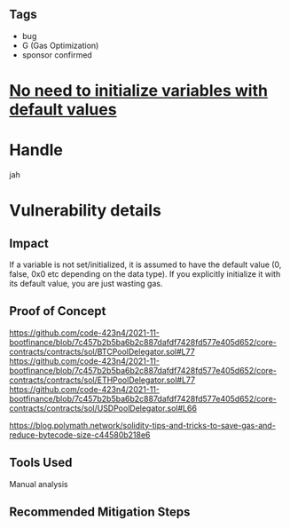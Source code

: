 ## Tags

- bug
- G (Gas Optimization)
- sponsor confirmed

# [No need to initialize variables with default values](https://github.com/code-423n4/2021-11-bootfinance-findings/issues/5) 

# Handle

jah


# Vulnerability details

## Impact

If a variable is not set/initialized, it is assumed to have the default value (0, false, 0x0 etc depending on the data type). If you explicitly initialize it with its default value, you are just wasting gas.
## Proof of Concept
https://github.com/code-423n4/2021-11-bootfinance/blob/7c457b2b5ba6b2c887dafdf7428fd577e405d652/core-contracts/contracts/sol/BTCPoolDelegator.sol#L77
https://github.com/code-423n4/2021-11-bootfinance/blob/7c457b2b5ba6b2c887dafdf7428fd577e405d652/core-contracts/contracts/sol/ETHPoolDelegator.sol#L77
https://github.com/code-423n4/2021-11-bootfinance/blob/7c457b2b5ba6b2c887dafdf7428fd577e405d652/core-contracts/contracts/sol/USDPoolDelegator.sol#L66

https://blog.polymath.network/solidity-tips-and-tricks-to-save-gas-and-reduce-bytecode-size-c44580b218e6

## Tools Used
Manual analysis 
## Recommended Mitigation Steps

